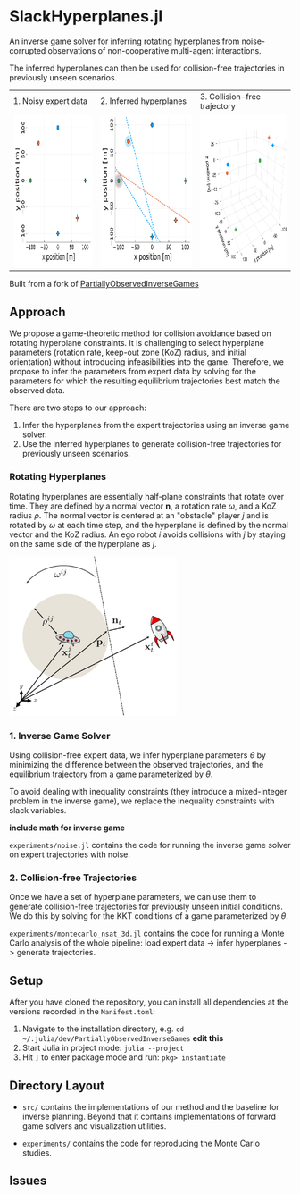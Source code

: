 # SlackHyperplanes.jl

An inverse game solver for inferring rotating hyperplanes from noise-corrupted observations of non-cooperative multi-agent interactions.

The inferred hyperplanes can then be used for collision-free trajectories in previously unseen scenarios. 

<table>
  <tr>
    <td style="height: 10px;">1. Noisy expert data</td>
    <td style="height: 10px;">2. Inferred hyperplanes</td>
    <td style="height: 10px;">3. Collision-free trajectory</td>
  </tr>
  <tr>
    <td valign="top"><img src="media/pull_expert.gif"  height="275"></td>
    <td valign="top"><img src="media/pull_inverse.gif" height="275"></td>
    <td valign="top"><img src="media/pull_3D.gif"      height="275"></td>
  </tr>
 </table>

Built from a fork of [PartiallyObservedInverseGames](https://github.com/PRBonn/PartiallyObservedInverseGames.jl)

## Approach 

We propose a game-theoretic method for collision avoidance based on rotating
hyperplane constraints. It is challenging to select hyperplane parameters (rotation rate, keep-out zone (KoZ) radius, and initial orientation) without introducing infeasibilities into the game. Therefore, we propose to infer the parameters from expert data by solving for the parameters for which the resulting equilibrium trajectories best match the observed data.

There are two steps to our approach:
1. Infer the hyperplanes from the expert trajectories using an inverse game solver.
2. Use the inferred hyperplanes to generate collision-free trajectories for previously unseen scenarios.

### Rotating Hyperplanes

Rotating hyperplanes are essentially half-plane constraints that rotate over time. They are defined by a normal vector $\mathbf{n}$, a rotation rate $\omega$, and a KoZ radius $\rho$. The normal vector is centered at an "obstacle" player $j$ and is rotated by $\omega$ at each time step, and the hyperplane is defined by the normal vector and the KoZ radius. An ego robot $i$ avoids collisions with $j$ by staying on the same side of the hyperplane as $j$.

<img src="media/koz_diagram.jpg" alt="Rotating hyperplane" width="300"/>


### 1. Inverse Game Solver
Using collision-free expert data, we infer hyperplane parameters $\theta$ by minimizing the difference between the observed trajectories, and the equilibrium trajectory from a game parameterized by $\theta$.

To avoid dealing with inequality constraints (they introduce a mixed-integer problem in the inverse game), we replace the inequality constraints with slack variables.

**include math for inverse game**

`experiments/noise.jl` contains the code for running the inverse game solver on expert trajectories with noise. 

### 2. Collision-free Trajectories
Once we have a set of hyperplane parameters, we can use them to generate collision-free trajectories for previously unseen initial conditions. We do this by solving for the KKT conditions of a game parameterized by $\theta$.

`experiments/montecarlo_nsat_3d.jl` contains the code for running  a Monte Carlo analysis of the whole pipeline: load expert data -> infer hyperplanes -> generate trajectories.

## Setup

After you have cloned the repository, you can install all dependencies at the
versions recorded in the `Manifest.toml`:

1. Navigate to the installation directory, e.g. `cd ~/.julia/dev/PartiallyObservedInverseGames` **edit this**
2. Start Julia in project mode: `julia --project`
3. Hit `]` to enter package mode and run: `pkg> instantiate`

## Directory Layout

- `src/` contains the implementations of our method and the baseline for
  inverse planning. Beyond that it contains implementations of forward game
  solvers and visualization utilities.

- `experiments/` contains the code for reproducing the Monte Carlo studies.

## Issues
